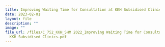 ```yaml
---
title: Improving Waiting Time for Consultation at KKH Subsidised Clinics
date: 2023-02-01
layout: file
description: ""
image: ""
file_url: /files/C_752_KKH_SHM 2022_Improving Waiting Time for Consultation At
  KKH Subsidised Clinics.pdf
---
```

